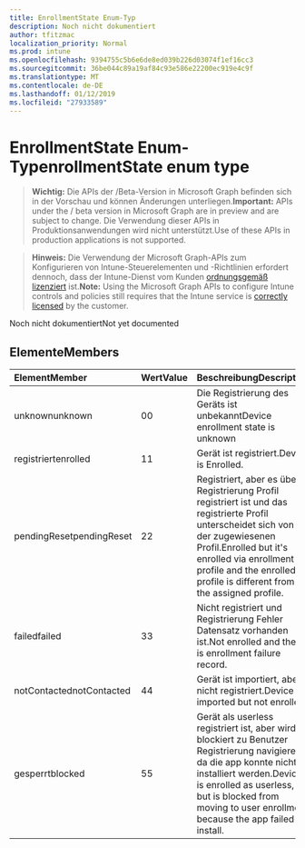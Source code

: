 ```yaml
---
title: EnrollmentState Enum-Typ
description: Noch nicht dokumentiert
author: tfitzmac
localization_priority: Normal
ms.prod: intune
ms.openlocfilehash: 9394755c5b6e6de8ed039b226d03074f1ef16cc3
ms.sourcegitcommit: 36be044c89a19af84c93e586e22200ec919e4c9f
ms.translationtype: MT
ms.contentlocale: de-DE
ms.lasthandoff: 01/12/2019
ms.locfileid: "27933589"
---
```

# <a name="enrollmentstate-enum-type"></a><span data-ttu-id="5896f-103">EnrollmentState Enum-Typ</span><span class="sxs-lookup"><span data-stu-id="5896f-103">enrollmentState enum type</span></span>

> <span data-ttu-id="5896f-104">**Wichtig:** Die APIs der /Beta-Version in Microsoft Graph befinden sich in der Vorschau und können Änderungen unterliegen.</span><span class="sxs-lookup"><span data-stu-id="5896f-104">**Important:** APIs under the / beta version in Microsoft Graph are in preview and are subject to change.</span></span> <span data-ttu-id="5896f-105">Die Verwendung dieser APIs in Produktionsanwendungen wird nicht unterstützt.</span><span class="sxs-lookup"><span data-stu-id="5896f-105">Use of these APIs in production applications is not supported.</span></span>

> <span data-ttu-id="5896f-106">**Hinweis:** Die Verwendung der Microsoft Graph-APIs zum Konfigurieren von Intune-Steuerelementen und -Richtlinien erfordert dennoch, dass der Intune-Dienst vom Kunden [ordnungsgemäß lizenziert](https://go.microsoft.com/fwlink/?linkid=839381) ist.</span><span class="sxs-lookup"><span data-stu-id="5896f-106">**Note:** Using the Microsoft Graph APIs to configure Intune controls and policies still requires that the Intune service is [correctly licensed](https://go.microsoft.com/fwlink/?linkid=839381) by the customer.</span></span>

<span data-ttu-id="5896f-107">Noch nicht dokumentiert</span><span class="sxs-lookup"><span data-stu-id="5896f-107">Not yet documented</span></span>
## <a name="members"></a><span data-ttu-id="5896f-108">Elemente</span><span class="sxs-lookup"><span data-stu-id="5896f-108">Members</span></span>
|<span data-ttu-id="5896f-109">Element</span><span class="sxs-lookup"><span data-stu-id="5896f-109">Member</span></span>|<span data-ttu-id="5896f-110">Wert</span><span class="sxs-lookup"><span data-stu-id="5896f-110">Value</span></span>|<span data-ttu-id="5896f-111">Beschreibung</span><span class="sxs-lookup"><span data-stu-id="5896f-111">Description</span></span>|
|:---|:---|:---|
|<span data-ttu-id="5896f-112">unknown</span><span class="sxs-lookup"><span data-stu-id="5896f-112">unknown</span></span>|<span data-ttu-id="5896f-113">0</span><span class="sxs-lookup"><span data-stu-id="5896f-113">0</span></span>|<span data-ttu-id="5896f-114">Die Registrierung des Geräts ist unbekannt</span><span class="sxs-lookup"><span data-stu-id="5896f-114">Device enrollment state is unknown</span></span>|
|<span data-ttu-id="5896f-115">registriert</span><span class="sxs-lookup"><span data-stu-id="5896f-115">enrolled</span></span>|<span data-ttu-id="5896f-116">1</span><span class="sxs-lookup"><span data-stu-id="5896f-116">1</span></span>|<span data-ttu-id="5896f-117">Gerät ist registriert.</span><span class="sxs-lookup"><span data-stu-id="5896f-117">Device is Enrolled.</span></span>|
|<span data-ttu-id="5896f-118">pendingReset</span><span class="sxs-lookup"><span data-stu-id="5896f-118">pendingReset</span></span>|<span data-ttu-id="5896f-119">2</span><span class="sxs-lookup"><span data-stu-id="5896f-119">2</span></span>|<span data-ttu-id="5896f-120">Registriert, aber es über Registrierung Profil registriert ist und das registrierte Profil unterscheidet sich von der zugewiesenen Profil.</span><span class="sxs-lookup"><span data-stu-id="5896f-120">Enrolled but it's enrolled via enrollment profile and the enrolled profile is different from the assigned profile.</span></span>|
|<span data-ttu-id="5896f-121">failed</span><span class="sxs-lookup"><span data-stu-id="5896f-121">failed</span></span>|<span data-ttu-id="5896f-122">3</span><span class="sxs-lookup"><span data-stu-id="5896f-122">3</span></span>|<span data-ttu-id="5896f-123">Nicht registriert und Registrierung Fehler Datensatz vorhanden ist.</span><span class="sxs-lookup"><span data-stu-id="5896f-123">Not enrolled and there is enrollment failure record.</span></span>|
|<span data-ttu-id="5896f-124">notContacted</span><span class="sxs-lookup"><span data-stu-id="5896f-124">notContacted</span></span>|<span data-ttu-id="5896f-125">4</span><span class="sxs-lookup"><span data-stu-id="5896f-125">4</span></span>|<span data-ttu-id="5896f-126">Gerät ist importiert, aber nicht registriert.</span><span class="sxs-lookup"><span data-stu-id="5896f-126">Device is imported but not enrolled.</span></span>|
|<span data-ttu-id="5896f-127">gesperrt</span><span class="sxs-lookup"><span data-stu-id="5896f-127">blocked</span></span>|<span data-ttu-id="5896f-128">5</span><span class="sxs-lookup"><span data-stu-id="5896f-128">5</span></span>|<span data-ttu-id="5896f-129">Gerät als userless registriert ist, aber wird blockiert zu Benutzer Registrierung navigieren, da die app konnte nicht installiert werden.</span><span class="sxs-lookup"><span data-stu-id="5896f-129">Device is enrolled as userless, but is blocked from moving to user enrollment because the app failed to install.</span></span>|





